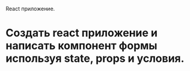 React приложение.

# Создать react приложение и написать компонент формы используя state, props и условия.